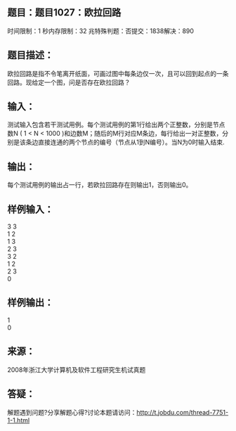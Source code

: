 题目：题目1027：欧拉回路
-----------
时间限制：1 秒内存限制：32 兆特殊判题：否提交：1838解决：890

题目描述：
-----------
欧拉回路是指不令笔离开纸面，可画过图中每条边仅一次，且可以回到起点的一条回路。现给定一个图，问是否存在欧拉回路？

输入：
-----------
测试输入包含若干测试用例。每个测试用例的第1行给出两个正整数，分别是节点数N ( 1 < N < 1000 )和边数M；随后的M行对应M条边，每行给出一对正整数，分别是该条边直接连通的两个节点的编号（节点从1到N编号）。当N为0时输入结束.

输出：
-----------
每个测试用例的输出占一行，若欧拉回路存在则输出1，否则输出0。

样例输入：
-----------
3 3  
1 2  
1 3  
2 3  
3 2  
1 2  
2 3  
0

样例输出：
-----------
1  
0  

来源：
-----------
2008年浙江大学计算机及软件工程研究生机试真题

答疑：
-----------
解题遇到问题?分享解题心得?讨论本题请访问：http://t.jobdu.com/thread-7751-1-1.html
